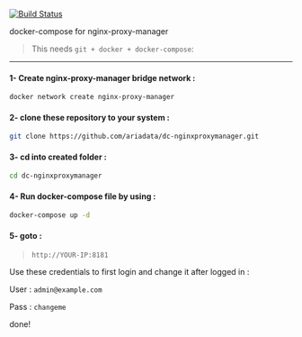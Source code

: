 [![Build Status](https://files.ariadata.co/file/ariadata_logo.png)](https://ariadata.co)

docker-compose for nginx-proxy-manager
> This needs `git + docker + docker-compose`:
---
#### 1- Create nginx-proxy-manager bridge network :
```sh
docker network create nginx-proxy-manager
```
#### 2- clone these repository to your system :
```sh
git clone https://github.com/ariadata/dc-nginxproxymanager.git
```
#### 3- cd into created folder :
```sh
cd dc-nginxproxymanager
```
#### 4- Run docker-compose file by using :
```sh
docker-compose up -d
```
#### 5- goto : 
>  `http://YOUR-IP:8181`
>  
Use these credentials to first login and change it after logged in :

User : `admin@example.com`

Pass : `changeme`

done!
